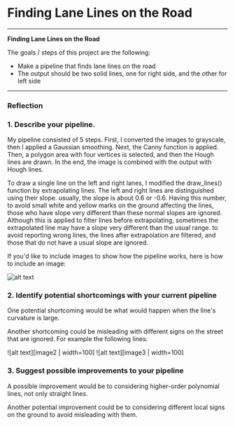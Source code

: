 # **Finding Lane Lines on the Road** 

---

**Finding Lane Lines on the Road**

The goals / steps of this project are the following:
* Make a pipeline that finds lane lines on the road
* The output should be two solid lines, one for right side, and the other for left side


[//]: # (Image References)

[image1]: ./test_images_output/output.jpg "Grayscale"
[image2]: ./examples/shortcoming.jpg "shortcoming"
[image3]: ./examples/shortcoming2.jpg "shortcoming"

---

### Reflection

### 1. Describe your pipeline. 

My pipeline consisted of 5 steps. First, I converted the images to grayscale, then I applied a Gaussian smoothing. Next, the Canny function is applied. Then, a polygon area with four vertices is selected, and then the Hough lines are drawn. In the end, the image is combined with the output with Hough lines.

To draw a single line on the left and right lanes, I modified the draw_lines() function by extrapolating lines. The left and right lines are distinguished using their slope. usually, the slope is about 0.6 or -0.6. Having this number, to avoid small white and yellow marks on the ground affecting the lines, those who have slope very different than these normal slopes are ignored. Although this is applied to filter lines before extrapolating, sometimes the extrapolated line may have a slope very different than the usual range. to avoid reporting wrong lines, the lines after extrapolation are filtered, and those that do not have a usual slope are ignored.  

If you'd like to include images to show how the pipeline works, here is how to include an image: 

![alt text][image1]


### 2. Identify potential shortcomings with your current pipeline


One potential shortcoming would be what would happen when the line's curvature is large.

Another shortcoming could be misleading with different signs on the street that are ignored. For example the following lines:

![alt text][image2 | width=100]
![alt text][image3 | width=100]

### 3. Suggest possible improvements to your pipeline

A possible improvement would be to considering higher-order polynomial lines, not only straight lines.

Another potential improvement could be to considering different local signs on the ground to avoid misleading with them.
